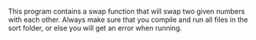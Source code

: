 This program contains a swap function that will swap two given numbers with each other. Always make sure that you compile and run all files in the sort folder, or else you will get an error when running. 
